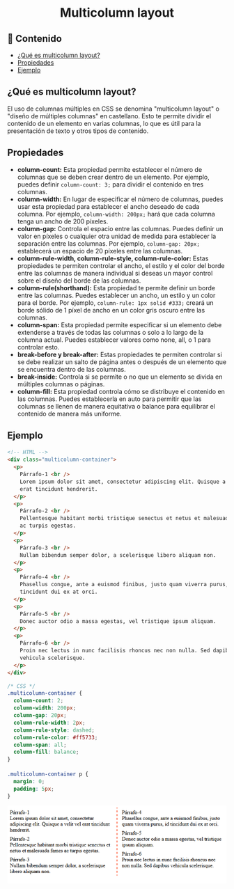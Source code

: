 <h1 align="center">Multicolumn layout</h1>

<h2>📑 Contenido</h2>

- [¿Qué es multicolumn layout?](#qué-es-multicolumn-layout)
- [Propiedades](#propiedades)
- [Ejemplo](#ejemplo)

## ¿Qué es multicolumn layout?

El uso de columnas múltiples en CSS se denomina "multicolumn layout" o "diseño de múltiples columnas" en castellano. Esto te permite dividir el contenido de un elemento en varias columnas, lo que es útil para la presentación de texto y otros tipos de contenido.

## Propiedades

- **column-count:** Esta propiedad permite establecer el número de columnas que se deben crear dentro de un elemento. Por ejemplo, puedes definir `column-count: 3;` para dividir el contenido en tres columnas.
- **column-width:** En lugar de especificar el número de columnas, puedes usar esta propiedad para establecer el ancho deseado de cada columna. Por ejemplo, `column-width: 200px;` hará que cada columna tenga un ancho de 200 píxeles.
- **column-gap:** Controla el espacio entre las columnas. Puedes definir un valor en píxeles o cualquier otra unidad de medida para establecer la separación entre las columnas. Por ejemplo, `column-gap: 20px;` establecerá un espacio de 20 píxeles entre las columnas.
- **column-rule-width, column-rule-style, column-rule-color:** Estas propiedades te permiten controlar el ancho, el estilo y el color del borde entre las columnas de manera individual si deseas un mayor control sobre el diseño del borde de las columnas.
- **column-rule(shorthand):** Esta propiedad te permite definir un borde entre las columnas. Puedes establecer un ancho, un estilo y un color para el borde. Por ejemplo, `column-rule: 1px solid #333;` creará un borde sólido de 1 píxel de ancho en un color gris oscuro entre las columnas.
- **column-span:** Esta propiedad permite especificar si un elemento debe extenderse a través de todas las columnas o solo a lo largo de la columna actual. Puedes establecer valores como none, all, o 1 para controlar esto.
- **break-before y break-after:** Estas propiedades te permiten controlar si se debe realizar un salto de página antes o después de un elemento que se encuentra dentro de las columnas.
- **break-inside:** Controla si se permite o no que un elemento se divida en múltiples columnas o páginas.
- **column-fill:** Esta propiedad controla cómo se distribuye el contenido en las columnas. Puedes establecerla en auto para permitir que las columnas se llenen de manera equitativa o balance para equilibrar el contenido de manera más uniforme.

## Ejemplo

```html
<!-- HTML -->
<div class="multicolumn-container">
  <p>
    Párrafo-1 <br />
    Lorem ipsum dolor sit amet, consectetur adipiscing elit. Quisque a velit vel
    erat tincidunt hendrerit.
  </p>
  <p>
    Párrafo-2 <br />
    Pellentesque habitant morbi tristique senectus et netus et malesuada fames
    ac turpis egestas.
  </p>
  <p>
    Párrafo-3 <br />
    Nullam bibendum semper dolor, a scelerisque libero aliquam non.
  </p>
  <p>
    Párrafo-4 <br />
    Phasellus congue, ante a euismod finibus, justo quam viverra purus, id
    tincidunt dui ex at orci.
  </p>
  <p>
    Párrafo-5 <br />
    Donec auctor odio a massa egestas, vel tristique ipsum aliquam.
  </p>
  <p>
    Párrafo-6 <br />
    Proin nec lectus in nunc facilisis rhoncus nec non nulla. Sed dapibus
    vehicula scelerisque.
  </p>
</div>
```

```css
/* CSS */
.multicolumn-container {
  column-count: 2;
  column-width: 200px;
  column-gap: 20px;
  column-rule-width: 2px;
  column-rule-style: dashed;
  column-rule-color: #ff5733;
  column-span: all;
  column-fill: balance;
}

.multicolumn-container p {
  margin: 0;
  padding: 5px;
}
```

![Ejemplo Multicolumn](./img/multicolumn.png)
